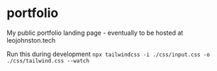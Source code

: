 # portfolio
My public portfolio landing page - eventually to be hosted at leojohnston.tech

Run this during development `npx tailwindcss -i ./css/input.css -o ./css/tailwind.css --watch`